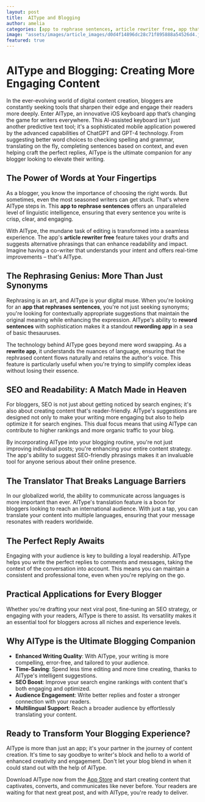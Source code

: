 ```yaml
---
layout: post
title:  AIType and Blogging
author: amelia
categories: [app to rephrase sentences, article rewriter free, app that rephrases sentences, app to reword sentences, re wording app, rewording app, rewrite app]
image: "assets/images/article_images/d0d4f14896dc28c71f895888a54526d4.jpg"
featured: true
---
```


# AIType and Blogging: Creating More Engaging Content

In the ever-evolving world of digital content creation, bloggers are constantly seeking tools that sharpen their edge and engage their readers more deeply. Enter AIType, an innovative iOS keyboard app that’s changing the game for writers everywhere. This AI-assisted keyboard isn't just another predictive text tool; it's a sophisticated mobile application powered by the advanced capabilities of ChatGPT and GPT-4 technology. From suggesting better word choices to checking spelling and grammar, translating on the fly, completing sentences based on context, and even helping craft the perfect replies, AIType is the ultimate companion for any blogger looking to elevate their writing.

## The Power of Words at Your Fingertips

As a blogger, you know the importance of choosing the right words. But sometimes, even the most seasoned writers can get stuck. That's where AIType steps in. This **app to rephrase sentences** offers an unparalleled level of linguistic intelligence, ensuring that every sentence you write is crisp, clear, and engaging.

With AIType, the mundane task of editing is transformed into a seamless experience. The app's **article rewriter free** feature takes your drafts and suggests alternative phrasings that can enhance readability and impact. Imagine having a co-writer that understands your intent and offers real-time improvements – that's AIType.

## The Rephrasing Genius: More Than Just Synonyms

Rephrasing is an art, and AIType is your digital muse. When you're looking for an **app that rephrases sentences**, you're not just seeking synonyms; you're looking for contextually appropriate suggestions that maintain the original meaning while enhancing the expression. AIType's ability to **reword sentences** with sophistication makes it a standout **rewording app** in a sea of basic thesauruses.

The technology behind AIType goes beyond mere word swapping. As a **rewrite app**, it understands the nuances of language, ensuring that the rephrased content flows naturally and retains the author's voice. This feature is particularly useful when you're trying to simplify complex ideas without losing their essence.

## SEO and Readability: A Match Made in Heaven

For bloggers, SEO is not just about getting noticed by search engines; it's also about creating content that's reader-friendly. AIType's suggestions are designed not only to make your writing more engaging but also to help optimize it for search engines. This dual focus means that using AIType can contribute to higher rankings and more organic traffic to your blog.

By incorporating AIType into your blogging routine, you're not just improving individual posts; you're enhancing your entire content strategy. The app's ability to suggest SEO-friendly phrasings makes it an invaluable tool for anyone serious about their online presence.

## The Translator That Breaks Language Barriers

In our globalized world, the ability to communicate across languages is more important than ever. AIType's translation feature is a boon for bloggers looking to reach an international audience. With just a tap, you can translate your content into multiple languages, ensuring that your message resonates with readers worldwide.

## The Perfect Reply Awaits

Engaging with your audience is key to building a loyal readership. AIType helps you write the perfect replies to comments and messages, taking the context of the conversation into account. This means you can maintain a consistent and professional tone, even when you're replying on the go.

## Practical Applications for Every Blogger

Whether you're drafting your next viral post, fine-tuning an SEO strategy, or engaging with your readers, AIType is there to assist. Its versatility makes it an essential tool for bloggers across all niches and experience levels.

## Why AIType is the Ultimate Blogging Companion

- **Enhanced Writing Quality**: With AIType, your writing is more compelling, error-free, and tailored to your audience.
- **Time-Saving**: Spend less time editing and more time creating, thanks to AIType's intelligent suggestions.
- **SEO Boost**: Improve your search engine rankings with content that's both engaging and optimized.
- **Audience Engagement**: Write better replies and foster a stronger connection with your readers.
- **Multilingual Support**: Reach a broader audience by effortlessly translating your content.

## Ready to Transform Your Blogging Experience?

AIType is more than just an app; it's your partner in the journey of content creation. It's time to say goodbye to writer's block and hello to a world of enhanced creativity and engagement. Don't let your blog blend in when it could stand out with the help of AIType.

Download AIType now from the [App Store](https://apps.apple.com/us/app/aitype-grammar-check-keyboard/id6469163944) and start creating content that captivates, converts, and communicates like never before. Your readers are waiting for that next great post, and with AIType, you're ready to deliver.